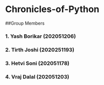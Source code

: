 # Chronicles-of-Python

##Group Members

### 1. Yash Borikar (202051206)
### 2. Tirth Joshi (2020251193)
### 3. Hetvi Soni (202051178)
### 4. Vraj Dalal (202051203)
